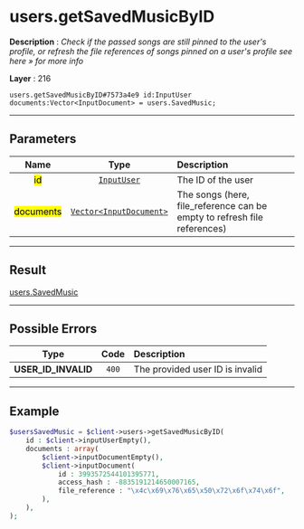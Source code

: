# users.getSavedMusicByID

**Description** : *Check if the passed songs are still pinned to the user&#039;s profile, or refresh the file references of songs pinned on a user&#039;s profile see here &raquo; for more info*

**Layer** : 216

```tl
users.getSavedMusicByID#7573a4e9 id:InputUser documents:Vector<InputDocument> = users.SavedMusic;
```

---

## Parameters

| Name | Type | Description |
| :---: | :---: | :--- |
| <mark>id</mark> | [`InputUser`](type/InputUser) | The ID of the user |
| <mark>documents</mark> | [`Vector<InputDocument>`](type/InputDocument) | The songs (here, file_reference can be empty to refresh file references) |

---

## Result

[users.SavedMusic](type/users.SavedMusic)

---

## Possible Errors

| Type | Code | Description |
| :---: | :---: | :--- |
| **USER_ID_INVALID** | `400` | The provided user ID is invalid |

---

## Example

```php
$usersSavedMusic = $client->users->getSavedMusicByID(
	id : $client->inputUserEmpty(),
	documents : array(
		$client->inputDocumentEmpty(),
		$client->inputDocument(
			id : 3993572544101395771,
			access_hash : -8835191214650007165,
			file_reference : "\x4c\x69\x76\x65\x50\x72\x6f\x74\x6f",
		),
	),
);
```